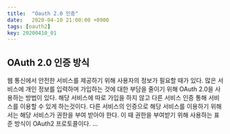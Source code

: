 ```yaml
---
title:  "Oauth 2.0 인증"
date:   2020-04-10 21:00:00 +0900
tags: [oauth2]
key: 20200410_01
---
```


## OAuth 2.0 인증 방식

웹 통신에서 안전한 서비스를 제공하기 위해 사용자의 정보가 필요할 때가 있다.
많은 서비스에 개인 정보를 입력하며 가입하는 것에 대한 부담을 줄이기 위해 OAuth 2.0을 사용하는 방법이 있다.
해당 서비스에 따로 가입을 하지 않고 다른 서비스 인증 통해 서비스를 이용할 수 있게 하는것이다.
다른 서비스의 인증으로 해당 서비스를 이용하기 위해서는 해당 서비스가 권한을 부여 받아야 한다.
이 때 권한을 부여받기 위해 사용하는 표준 방식이 OAuth2 프로토콜이다.
...

